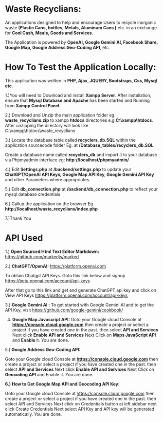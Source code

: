 # Waste Recyclians:

An applications designed to help and encourage Users to recycle inorganic waste **(Plastic Cans, bottles, Metals, Aluminum Cans )** etc. in an exchange for **Cool Cash, Meals, Goods and Services**.

The Application is powered by **OpenAI, Google Gemini AI, Facebook Share, Google Map, Google Address Geo-Coding API**, etc.



# How To Test the Application Locally:

This application was written in **PHP, Ajax, JQUERY, Bootstraps, Css, Mysql etc**.



1.)You will need to Download and  install **Xampp Server**. After installation, ensure that **Mysql Database and  Apache** has been started and Running from **Xampp Control Panel**.

2.) Download and Unzip the main application folder eg **waste_recyclians.zip** to xampp **htdocs** directories e.g  **C:\xampp\htdocs**.  After unzipping the 
directory will look like  C:\xampp\htdocs\waste_recyclians

3.) Locate the database table called **recyclers_db.SQL** within the application sourcecode folder Eg. at **/Database_tables/recyclers_db.SQL**.

 Create a database name called **recyclers_db** and import it to your database via Phpmyadmin interface eg:  **http://localhost/phpmyadmin/**

4.) Edit **Settings.php** at **/backend/settings.php** to update your **ChatGPT/OpenAI API Keys, Google Map API Key, Google Gemini API Key** and other Parameters where appropriates.

5.) Edit **db_connection.php** at **/backend/db_connection.php** to reflect your mysql database credentials

6.) Callup the application on the browser Eg **http://localhost/waste_recyclians/index.php**

7.)Thank You




# API Used

1.) **Open Sourced Html Text Editor Markdown:** https://github.com/markedjs/marked

2.) **ChatGPT/OpenAI:** https://platform.openai.com

To obtain Chatgpt API Keys. Goto this link below and signup https://beta.openai.com/account/api-keys

After that go to this link and get and generate ChatGPT api key and click on View API Keys https://platform.openai.com/account/api-keys

3.) **Google Gemini AI :**
To get started with Google Gemini AI and to get the API Key, visit https://github.com/google-gemini/cookbook/

4) **Google Map Javascript API:** Goto your Google cloud Console at **https://console.cloud.google.com** then create a project or select a project if you have created one in the past. then select **API and Services** Next click **Enable API and Services**
Next Click on **Maps JavaScript API** and **Enable** it. You are done.

5.) **Google Address Geo-Coding API:**

Goto your Google cloud Console at **https://console.cloud.google.com** then create a project or select a project if you have created one in the past. then select **API and Services** Next click **Enable API and Services**
Next Click on **Geocoding API** and Enable it. You are done.

**6.) How to Get Google Map API and Geocoding API Key:**

Goto your Google cloud Console at https://console.cloud.google.com then create a project or select a project if you have created one in the past. then select API and Services Next click on Credentials button at left sidebar next click Create Credentials Next select API Key and API key will be generated automatically. You are done.
